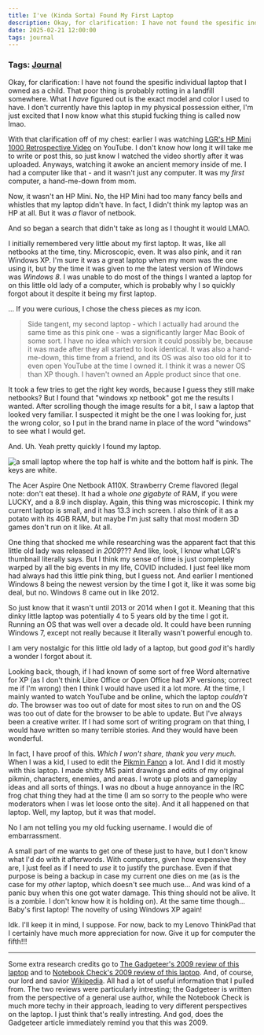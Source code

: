 ```yaml
---
title: I've (Kinda Sorta) Found My First Laptop
description: Okay, for clarification: I have not found the spesific individual laptop that I owned as a child. That poor thing is probably rotting in a landfill somewhere. What I have figured out is the exact model and color I used to have. 
date: 2025-02-21 12:00:00
tags: journal
---
```

### Tags: [Journal](/blog/tag/journal)

Okay, for clarification: I have not found the spesific individual laptop that I owned as a child. That poor thing is probably rotting in a landfill somewhere. What I *have* figured out is the exact model and color I used to have. I don't currently have this laptop in my physical possession either, I'm just excited that I now know what this stupid fucking thing is called now lmao. 

With that clarification off of my chest: earlier I was watching [LGR's HP Mini 1000 Retrospective Video](https://www.youtube.com/watch?v=FXHQBe0rixU) on YouTube. I don't know how long it will take me to write or post this, so just know I watched the video shortly after it was uploaded. Anyways, watching it awoke an ancient memory inside of me. I had a computer like that - and it wasn't just any computer. It was my *first* computer, a hand-me-down from mom. 

Now, it wasn't an HP Mini. No, the HP Mini had too many fancy bells and whistles that my laptop didn't have. In fact, I didn't think my laptop was an HP at all. But it was *a* flavor of netbook. 

And so began a search that didn't take as long as I thought it would LMAO. 

I initially remembered very little about my first laptop. It was, like all netbooks at the time, tiny. Microscopic, even. It was also pink, and it ran Windows XP. I'm sure it was a great laptop when my mom was the one using it, but by the time it was given to me the latest version of Windows was *Windows 8*. I was unable to do most of the things I wanted a laptop for on this little old lady of a computer, which is probably why I so quickly forgot about it despite it being my first laptop. 

... If you were curious, I chose the chess pieces as my icon.

> Side tangent, my second laptop - which I actually had around the same time as this pink one - was a significantly larger Mac Book of some sort. I have no idea which version it could possibly be, because it was made after they all started to look identical. It was also a hand-me-down, this time from a friend, and its OS was also too old for it to even open YouTube at the time I owned it. I think it was a newer OS than XP though. I haven't owned an Apple product since that one.

It took a few tries to get the right key words, because I guess they still make netbooks? But I found that "windows xp netbook" got me the results I wanted. After scrolling though the image results for a bit, I saw a laptop that looked very familiar. I suspected it might be the one I was looking for, just the wrong color, so I put in the brand name in place of the word "windows" to see what I would get. 

And. Uh. Yeah pretty quickly I found my laptop. 

<div class=center><img src="/assets/img/blog/Acer-Aspire-One-8-Screen.jpg" alt="a small laptop where the top half is white and the bottom half is pink. The keys are white." class="responsive-small"></div>

The Acer Aspire One Netbook A110X. Strawberry Creme flavored (legal note: don't eat these). It had a whole *one gigabyte* of RAM, if you were LUCKY, and a 8.9 inch display. Again, this thing was microscopic. I think my current laptop is small, and it has  13.3 inch screen. I also think of it as a potato with its 4GB RAM, but maybe I'm just salty that most modern 3D games don't run on it like. At all. 

One thing that shocked me while researching was the apparent fact that this little old lady was released in *2009*??? And like, look, I know what LGR's thumbnail literally says. But I think my sense of time is just completely warped by all the big events in my life, COVID included. I just feel like mom had always had this little pink thing, but I guess not. And earlier I mentioned Windows 8 being the newest version by the time I got it, like it was some big deal, but no. Windows 8 came out in like 2012. 

So just know that it wasn't until 2013 or 2014 when I got it. Meaning that this dinky little laptop was potentially 4 to 5 years old by the time I got it. Running an OS that was well over a decade old. It could have been running Windows 7, except not really because it literally wasn't powerful enough to.

I am very nostalgic for this little old lady of a laptop, but good *god* it's hardly a wonder I forgot about it. 

Looking back, though, if I had known of some sort of free Word alternative for XP (as I don't think Libre Office or Open Office had XP versions; correct me if I'm wrong) then I think I would have used it a lot more. At the time, I mainly wanted to watch YouTube and be online, which the laptop *couldn't do*. The browser was too out of date for most sites to run on and the OS was too out of date for the browser to be able to update. But I've always been a creative writer. If I had some sort of writing program on that thing, I would have written so many terrible stories. And they would have been wonderful. 

In fact, I have proof of this. *Which I won't share, thank you very much.* When I was a kid, I used to edit the [Pikmin Fanon](https://pikminfanon.com/wiki/Main_Page) a lot. And I did it mostly with this laptop. I made shitty MS paint drawings and edits of my original pikmin, characters, enemies, and areas. I wrote up plots and gameplay ideas and all sorts of things. I was no dbout a huge annoyance in the IRC frog chat thing they had at the time (I am so sorry to the people who were moderators when I was let loose onto the site). And it all happened on that laptop. Well, my laptop, but it was that model. 

No I am not telling you my old fucking username. I would die of embarrassment. 

A small part of me wants to get one of these just to have, but I don't know what I'd do with it afterwords. With computers, given how expensive they are, I just feel as if I need to *use* it to justify the purchase. Even if that purpose is being a backup in case my current one dies on me (as is the case for my *other* laptop, which doesn't see much use... And was kind of a panic buy when this one got water damage. This thing should not be alive. It is a zombie. I don't know how it is holding on). At the same time though... Baby's first laptop! The novelty of using Windows XP again! 

Idk. I'll keep it in mind, I suppose. For now, back to my Lenovo ThinkPad that I certainly have much more appreciation for now. Give it up for computer the fifth!!!

* * * 

Some extra research credits go to [The Gadgeteer's 2009 review of this laptop](https://the-gadgeteer.com/2009/08/16/acer-aspire-one-netbook-review/) and to [Notebook Check's 2009 review of this laptop](https://www.notebookcheck.net/Short-Review-Acer-Aspire-One-AOA110-Aw-A110L-Netbook.16014.0.html). And, of course, our lord and savior [Wikipedia](https://en.wikipedia.org/wiki/Acer_Aspire_One). All had a lot of useful information that I pulled from. The two reviews were particularly intresting; the Gadgeteer is written from the perspective of a general use author, while the Notebook Check is much more techy in their approach, leading to very different perspectives on the laptop. I just think that's really intresting. And god, does the Gadgeteer article immediately remind you that this was 2009. 